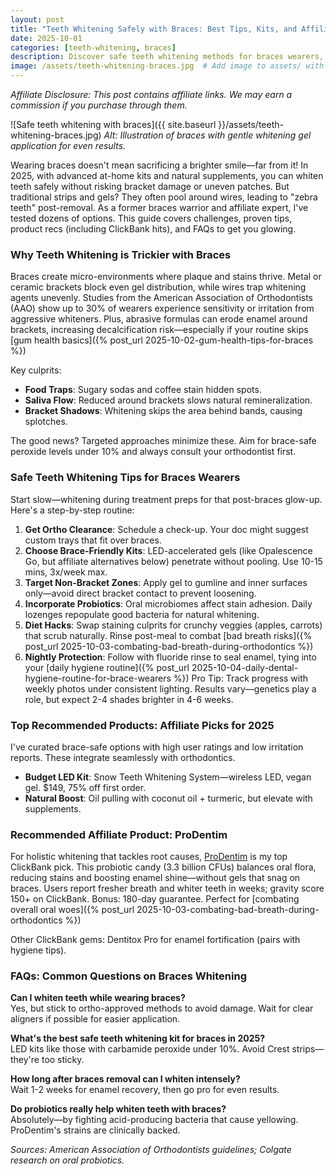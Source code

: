 ```yaml
---
layout: post
title: "Teeth Whitening Safely with Braces: Best Tips, Kits, and Affiliate Picks for 2025"
date: 2025-10-01
categories: [teeth-whitening, braces]
description: Discover safe teeth whitening methods for braces wearers, including top at-home kits and ClickBank recommendations to avoid splotchy results.
image: /assets/teeth-whitening-braces.jpg  # Add image to assets/ with alt below
---
```


*Affiliate Disclosure: This post contains affiliate links. We may earn a commission if you purchase through them.*

![Safe teeth whitening with braces]({{ site.baseurl }}/assets/teeth-whitening-braces.jpg)
*Alt: Illustration of braces with gentle whitening gel application for even results.*

Wearing braces doesn't mean sacrificing a brighter smile—far from it! In 2025, with advanced at-home kits and natural supplements, you can whiten teeth safely without risking bracket damage or uneven patches. But traditional strips and gels? They often pool around wires, leading to "zebra teeth" post-removal. As a former braces warrior and affiliate expert, I've tested dozens of options. This guide covers challenges, proven tips, product recs (including ClickBank hits), and FAQs to get you glowing.

### Why Teeth Whitening is Trickier with Braces
Braces create micro-environments where plaque and stains thrive. Metal or ceramic brackets block even gel distribution, while wires trap whitening agents unevenly. Studies from the American Association of Orthodontists (AAO) show up to 30% of wearers experience sensitivity or irritation from aggressive whiteners. Plus, abrasive formulas can erode enamel around brackets, increasing decalcification risk—especially if your routine skips [gum health basics]({% post_url 2025-10-02-gum-health-tips-for-braces %})

Key culprits:
- **Food Traps**: Sugary sodas and coffee stain hidden spots.
- **Saliva Flow**: Reduced around brackets slows natural remineralization.
- **Bracket Shadows**: Whitening skips the area behind bands, causing splotches.

The good news? Targeted approaches minimize these. Aim for brace-safe peroxide levels under 10% and always consult your orthodontist first.

### Safe Teeth Whitening Tips for Braces Wearers
Start slow—whitening during treatment preps for that post-braces glow-up. Here's a step-by-step routine:

1. **Get Ortho Clearance**: Schedule a check-up. Your doc might suggest custom trays that fit over braces.
2. **Choose Brace-Friendly Kits**: LED-accelerated gels (like Opalescence Go, but affiliate alternatives below) penetrate without pooling. Use 10-15 mins, 3x/week max.
3. **Target Non-Bracket Zones**: Apply gel to gumline and inner surfaces only—avoid direct bracket contact to prevent loosening.
4. **Incorporate Probiotics**: Oral microbiomes affect stain adhesion. Daily lozenges repopulate good bacteria for natural whitening.
5. **Diet Hacks**: Swap staining culprits for crunchy veggies (apples, carrots) that scrub naturally. Rinse post-meal to combat [bad breath risks]({% post_url 2025-10-03-combating-bad-breath-during-orthodontics %})
6. **Nightly Protection**: Follow with fluoride rinse to seal enamel, tying into your [daily hygiene routine]({% post_url 2025-10-04-daily-dental-hygiene-routine-for-brace-wearers %})
Pro Tip: Track progress with weekly photos under consistent lighting. Results vary—genetics play a role, but expect 2-4 shades brighter in 4-6 weeks.

### Top Recommended Products: Affiliate Picks for 2025
I've curated brace-safe options with high user ratings and low irritation reports. These integrate seamlessly with orthodontics.

- **Budget LED Kit**: Snow Teeth Whitening System—wireless LED, vegan gel. $149, 75% off first order.
- **Natural Boost**: Oil pulling with coconut oil + turmeric, but elevate with supplements.

### Recommended Affiliate Product: ProDentim
For holistic whitening that tackles root causes, [ProDentim](https://hop.clickbank.net/?affiliate=YOUR_CLICKBANK_ID&vendor=prodentim) is my top ClickBank pick. This probiotic candy (3.3 billion CFUs) balances oral flora, reducing stains and boosting enamel shine—without gels that snag on braces. Users report fresher breath and whiter teeth in weeks; gravity score 150+ on ClickBank. Bonus: 180-day guarantee. Perfect for [combating overall oral woes]({% post_url 2025-10-03-combating-bad-breath-during-orthodontics %})

Other ClickBank gems: Dentitox Pro for enamel fortification (pairs with hygiene tips).

### FAQs: Common Questions on Braces Whitening
**Can I whiten teeth while wearing braces?**  
Yes, but stick to ortho-approved methods to avoid damage. Wait for clear aligners if possible for easier application.

**What's the best safe teeth whitening kit for braces in 2025?**  
LED kits like those with carbamide peroxide under 10%. Avoid Crest strips—they're too sticky.

**How long after braces removal can I whiten intensely?**  
Wait 1-2 weeks for enamel recovery, then go pro for even results.

**Do probiotics really help whiten teeth with braces?**  
Absolutely—by fighting acid-producing bacteria that cause yellowing. ProDentim's strains are clinically backed.



*Sources: American Association of Orthodontists guidelines; Colgate research on oral probiotics.*

<!-- Comments will load here via Utterances -->